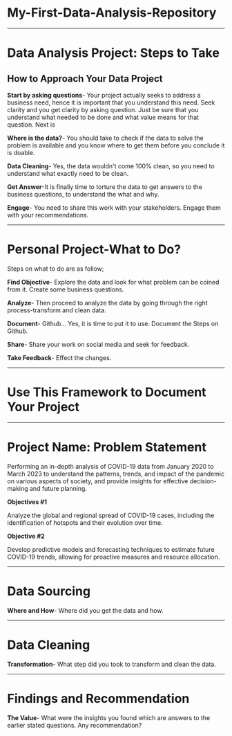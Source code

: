# My-First-Data-Analysis-Repository

-----
# Data Analysis Project: Steps to Take 

## How to Approach Your Data Project

**Start by asking questions**- Your project actually seeks to address a business need, hence it is important that you understand this need. Seek clarity and you get clarity by asking question. Just be sure that you understand what needed to be done and what value means for that question. Next is

**Where is the data?**- You should take to check if the data to solve the problem is available and you know where to get them before you conclude it is doable.

**Data Cleaning**- Yes, the data wouldn't come 100% clean, so you need to understand what exactly need to be clean.

**Get Answer**-It is finally time to torture the data to get answers to the business questions, to understand the what and why.

**Engage**- You need to share this work with your stakeholders. Engage them with your recommendations.

-----
# Personal Project-What to Do?

Steps on what to do are as follow;

**Find Objective**- Explore the data and look for what problem can be coined from it. Create some business questions.

**Analyze**- Then proceed to analyze the data by going through the right process-transform and clean data.

**Document**- Github... Yes, it is time to put it to use. Document the Steps on Github.

**Share**- Share your work on social media and seek for feedback.

**Take Feedback**- Effect the changes.

-----
# Use This Framework to Document Your Project

-----
# Project Name: Problem Statement

Performing an in-depth analysis of COVID-19 data from January 2020 to March 2023 to understand the patterns, trends, and impact of the pandemic on various aspects of society, and provide insights for effective decision-making and future planning.

**Objectives #1**

Analyze the global and regional spread of COVID-19 cases, including the identification of hotspots and their evolution over time.


**Objective #2**

Develop predictive models and forecasting techniques to estimate future COVID-19 trends, allowing for proactive measures and resource allocation.

-----
# Data Sourcing

**Where and How**- Where did you get the data and how.

-----
# Data Cleaning

**Transformation**- What step did you took to transform and clean the data.

-----
# Findings and Recommendation

**The Value**- What were the insights you found which are answers to the earlier stated questions. Any recommendation?
